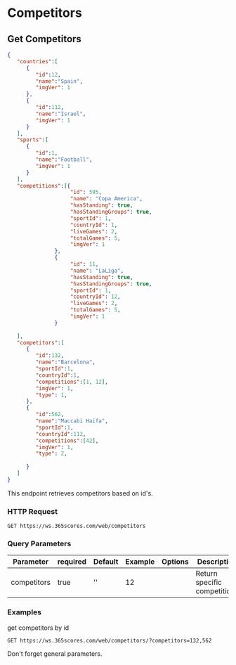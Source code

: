 # Competitors

## Get Competitors

```json
{
   "countries":[
      {
         "id":12,
         "name":"Spain",
         "imgVer": 1
      },
      {
         "id":112,
         "name":"Israel",
         "imgVer": 1
      }
   ],
   "sports":[
      {
         "id":1,
         "name":"Football",
         "imgVer": 1
      }
   ],
   "competitions":[{
                    "id": 595,
                    "name": "Copa America",
                    "hasStanding": true,
                    "hasStandingGroups": true,
                    "sportId": 1,
                    "countryId": 1,
                    "liveGames": 2,
                    "totalGames": 5,
                    "imgVer": 1
               },
               {
                    "id": 11,
                    "name": "LaLiga",
                    "hasStanding": true,
                    "hasStandingGroups": true,
                    "sportId": 1,
                    "countryId": 12,
                    "liveGames": 2,
                    "totalGames": 5,
                    "imgVer": 1
               }
   
   ],
   "competitors":[
      {
         "id":132,
         "name":"Barcelona",
         "sportId":1,
         "countryId":1,
         "competitions":[1, 12],
         "imgVer": 1,
         "type": 1,
      },
      {
         "id":562,
         "name":"Maccabi Haifa",
         "sportId":1,
         "countryId":112,
         "competitions":[42],
         "imgVer": 1,
         "type": 2,
         
      }
   ]
}
```

This endpoint retrieves competitors based on id's.

### HTTP Request

`GET https://ws.365scores.com/web/competitors`

### Query Parameters

Parameter | required | Default | Example | Options | Description
--------- | ------- | ----------- | --- | ----- | ---------
competitors | true | '' | 12 | | Return specific competitions

### Examples

get competitors by id

`GET https://ws.365scores.com/web/competitors/?competitors=132,562`


<aside class="notice">
Don't forget general parameters.
</aside>

